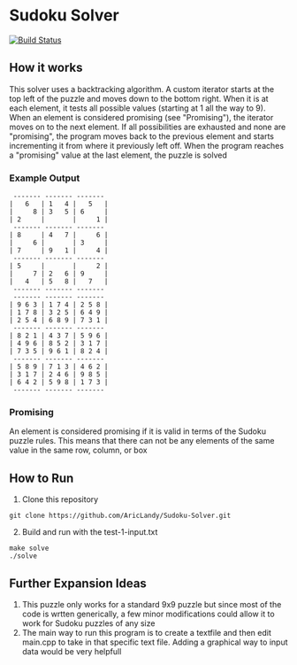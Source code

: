 # Sudoku Solver
[![Build Status](https://travis-ci.org/AricLandy/Sudoku-Solver.svg?branch=master)](https://travis-ci.org/AricLandy/Sudoku-Solver)
## How it works
This solver uses a backtracking algorithm. 
A custom iterator starts at the top left of the puzzle and moves down to the bottom right. When it is at each element, it tests all possible values (starting at 1 all the way to 9). When an element is considered promising (see "Promising"), the iterator moves on to the next element. If all possibilities are exhausted and none are "promising", the program moves back to the previous element and starts incrementing it from where it previously left off. When the program reaches a "promising" value at the last element, the puzzle is solved  
### Example Output
```
 ------- ------- -------
|   6   | 1   4 |   5   | 
|     8 | 3   5 | 6     | 
| 2     |       |     1 | 
 ------- ------- -------
| 8     | 4   7 |     6 | 
|     6 |       | 3     | 
| 7     | 9   1 |     4 | 
 ------- ------- -------
| 5     |       |     2 | 
|     7 | 2   6 | 9     | 
|   4   | 5   8 |   7   | 
 ------- ------- -------
 ------- ------- -------
| 9 6 3 | 1 7 4 | 2 5 8 | 
| 1 7 8 | 3 2 5 | 6 4 9 | 
| 2 5 4 | 6 8 9 | 7 3 1 | 
 ------- ------- -------
| 8 2 1 | 4 3 7 | 5 9 6 | 
| 4 9 6 | 8 5 2 | 3 1 7 | 
| 7 3 5 | 9 6 1 | 8 2 4 | 
 ------- ------- -------
| 5 8 9 | 7 1 3 | 4 6 2 | 
| 3 1 7 | 2 4 6 | 9 8 5 | 
| 6 4 2 | 5 9 8 | 1 7 3 | 
 ------- ------- -------
 ```
### Promising
An element is considered promising if it is valid in terms of the Sudoku puzzle rules. This means that there can not be any elements of the same value in the same row, column, or box
## How to Run
1) Clone this repository
``` shell
git clone https://github.com/AricLandy/Sudoku-Solver.git
```
2) Build and run with the test-1-input.txt
``` shell
make solve
./solve
```
## Further Expansion Ideas
1) This puzzle only works for a standard 9x9 puzzle but since most of the code is wrtten generically, a few minor modifications could allow it to work for Sudoku puzzles of any size
2) The main way to run this program is to create a textfile and then edit main.cpp to take in that specific text file. Adding a graphical way to input data would be very helpfull

